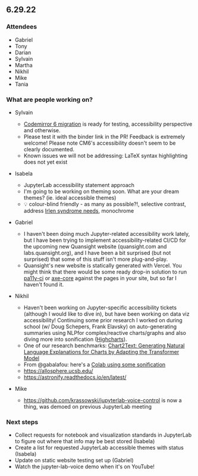 ## 6.29.22

### Attendees

- Gabriel
- Tony
- Darian
- Sylvain
- Martha
- Nikhil
- Mike
- Tania

### What are people working on?

- Sylvain
    - [Codemirror 6 migration](https://github.com/jupyterlab/jupyterlab/pull/11638) is ready for testing, accessibility perspective and otherwise.
    - Please test it with the binder link in the PR! Feedback is extremely welcome! Please note CM6's accessibility doesn't seem to be clearly documented.
    - Known issues we will not be addressing: LaTeX syntax highlighting does not yet exist

- Isabela
    - JupyterLab accessibility statement approach
    - I'm going to be working on theming soon. What are your dream themes? (ie. ideal accessible themes)
    - :bulb: colour-blind friendly - as many as possible?!, selective contrast, address [Irlen syndrome needs](https://www.autism.org.uk/advice-and-guidance/professional-practice/irlen-syndrome), monochrome

- Gabriel
    - I haven't been doing much Jupyter-related accessibility work lately, but I have been trying to implement accessibility-related CI/CD for the upcoming new Quansight website (quansight.com and labs.quansight.org), and I have been a bit surprised (but not surprised) that some of this stuff isn't more plug-and-play. 
    - Quansight's new website is statically generated with Vercel. You might think that there would be some ready drop-in solution to run [pa11y-ci](https://github.com/pa11y/pa11y-ci) or [axe-core](https://github.com/dequelabs/axe-core) against the pages in your site, but so far I haven't found it.

- Nikhil
    - Haven't been working on Jupyter-specific accessibility tickets (although I would like to dive in), but have been working on data viz accessibility! Continuing some prior research I worked on during school (w/ Doug Schepers, Frank Elavsky) on auto-generating summaries using NLPfor complex/reactive charts/graphs and also diving more into sonification ([Highcharts](https://www.highcharts.com/docs/accessibility/accessibility-module)).
    - One of our research benchmarks: [Chart2Text: Generating Natural Language Explanations for Charts by Adapting the Transformer Model](https://github.com/JasonObeid/Chart2Text)
    - From @gabalafou: here's a [Colab using some sonification](https://colab.research.google.com/github/hassaku/colab-a11y-utils/blob/master/colab_a11y_util_example.ipynb)
     - https://allosphere.ucsb.edu/
     - https://astronify.readthedocs.io/en/latest/

- Mike
   - https://github.com/krassowski/jupyterlab-voice-control is now a thing, was demoed on previous JupyterLab meeting

### Next steps

- Collect requests for notebook and visualization standards in JupyterLab to figure out where that info may be best stored (Isabela)
- Create a list for requested JupyterLab accessible themes with status (Isabela)
- Update on static website testing set up (Gabriel)
- Watch the jupyter-lab-voice demo when it's on YouTube!